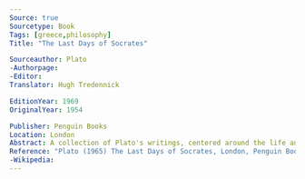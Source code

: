 ```yaml
---
Source: true
Sourcetype: Book
Tags: [greece,philosophy]
Title: "The Last Days of Socrates"

Sourceauthor: Plato
-Authorpage:
-Editor:
Translator: Hugh Tredennick

EditionYear: 1969
OriginalYear: 1954

Publisher: Penguin Books
Location: London
Abstract: A collection of Plato's writings, centered around the life and death of Socrates, including Euthyphro, The Apology, Crito, and Phaedo.
Reference: "Plato (1965) The Last Days of Socrates, London, Penguin Books."
-Wikipedia:
---
```


